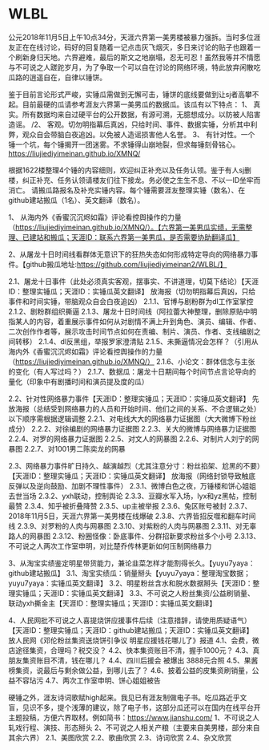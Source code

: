 # WLBL
公元2018年11月5日上午10点34分，天涯六界第一美男楼被暴力强拆。当时多位涯友正在在线讨论，码好的回复随着一记点击灰飞烟灭，多日来讨论的贴子也跟着一个刷新身归天地。六界避难，最后的斯文之地崩塌，忍无可忍！虽然我等并不情愿与不可说之人蹉跎岁月，为了争取一个可以自在讨论的网络环境，特此放弃闲散吃瓜路的逍遥自在，自律以锤饼。

鉴于目前言论形式严峻，实锤瓜需做到无懈可击，锤饼的底线要做到让sj者高攀不起。目前最硬的瓜请参考涯友六界第一美男瓜的数据瓜。该瓜有以下特点：
1、	真实。所有数据均来自过硬平台的公开数据，有源可溯，无臆想成分。以防被人陷害造谣。
/2、	客观。切勿明指幕后真凶，只给时间、事件、数据实锤，分析其中利弊，观众自会带脑白夜追凶。以免被人造谣损害他人名誉。
3、	有针对性。一个锤一个坑，每个锤揭开一团迷雾。不求锤得山崩地裂，但求每锤刻骨铭心。
https://liujiediyimeinan.github.io/XMNQ/

根据1622楼整理4个锤的内容细则，欢迎纠正补充以及任务认领。鉴于有人sj删楼，纠正补充、任务认领请楼友们往下接龙。务必使之生生不息、不以一ID坐牢而消亡。
请搬瓜路报名及补充实锤内容。每个锤需要涯友整理实锤（数名）、在github建站搬瓜（1名）、英文翻译（数名）。

1、	从海内外《香蜜沉沉烬如霜》评论看控舆操作的力量（https://liujiediyimeinan.github.io/XMNQ/）。【六界第一美男瓜实绩，无需整理、已建站和搬瓜；天涯ID：联系六界第一美男瓜，是否需要协助翻译瓜】

2、从屠龙十日时间线看群体无意识下的狂热失态如何形成特定导向的网络暴力事件。【github搬瓜地址:https://github.com/liujiediyimeinan2/WLBL/】

2.1、屠龙十日事件（此处必须真实客观，摆事实、不讲道理，切莫下结论）【天涯ID：整理实锤瓜；天涯ID：实锤瓜英文翻译】
放海报（切勿明指幕后真凶，只给事件和时间实锤，带脑观众自会白夜追凶）
2.1.1、官博与剧粉群为dl工作室掌控
2.1.2、剧粉群组织撕逼 
2.1.3、屠龙十日时间线（阿拉蕾大神整理，删除原贴中明指某人的内容，着重展示事件如何从对剧情不满上升到角色、演员、编辑、作者、二次创作作者等，展示攻击时间节点如何在责编、制片、演员、作者、支线编剧之间转移） 
2.1.4、dl反黑组，举报罗家澄清贴
2.1.5、未撕逼情况会怎样？（引用从海内外《香蜜沉沉烬如霜》评论看控舆操作的力量（https://liujiediyimeinan.github.io/XMNQ/）
2.1.6、小论文：群体信念与主张的变化（有人写过吗？）
2.1.7、数据瓜：屠龙十日期间每个时间节点言论导向的量化（印象中有剧播时间和演员提及度的瓜）

2.2、针对性网络暴力事件【天涯ID：整理实锤瓜；天涯ID：实锤瓜英文翻译】
先放海报（总结受到网络暴力的人员和开始时间、他们之间的关系、不合逻辑之处）
以下顺序需根据逻辑调整
2.2.1、对电线大大的网络暴力证据图（大大微博下粉丝成分） 
2.2.2、对徐编剧的网络暴力证据图 
2.2.3、关大的微博与网络暴力证据图 
2.2.4、对罗的网络暴力证据图 
2.2.5、对文人的网暴图 
2.2.6、对制片人刘宁的网暴图 
2.2.7、对1001男二陈奕龙的网暴 

2.3、网络暴力事件旷日持久、越演越烈（尤其注意分寸：粉丝掐架、尬黑的不要）【天涯ID：整理实锤瓜；天涯ID：实锤瓜英文翻译】
放海报（网络封锁导致触底反弹以及逆向鼓励、加剧不理性事件） 
2.3.1、微博白色之夜，万锤楼和饼心姐姐去世当场
2.3.2、yxh联动，控制舆论
2.3.3、豆瓣水军入场，lyx和yz黑帖，控制最赞 
2.3.4、知乎被折叠降赞 
2.3.5、up主被举报 
2.3.6、兔区账号被封 
2.3.7、2018年11月5日，天涯六界第一美男楼在线爆破
2.3.8、六界皆招反噬和翻车时间线 
2.3.9、对罗粉的人肉与网暴图
2.3.10、对紫粉的人肉与网暴图
2.3.11、对无辜路人的网暴图 
2.3.12、粉圈怪像：卧底事件、分群招新要求粉丝多个小号
2.3.13、不可说之人两次工作室申明，对比楚乔传林更新如何压制网络暴力

3、从淘宝实绩鉴定明星带货能力，兼论韭菜怎样才能割得长久。【yuyu7yaya：github建站搬瓜】
3.1、淘宝实绩瓜：销量掰头【yuyu7yaya：整理淘宝数据；yuyu7yaya：实锤瓜英文翻译】
3.2、明星粉丝含水和脱水数据掰头【天涯ID：整理实锤瓜；天涯ID：实锤瓜英文翻译】
3.3、不可说之人粉丝集资/公益刷销量、联动yxh撕金主【天涯ID：整理实锤瓜；天涯ID：实锤瓜英文翻译】

4、人民网批不可说之人喜提烧饼应援事件后续（注意措辞，请使用质疑语气）【天涯ID：整理实锤瓜；天涯ID：github建站搬瓜；天涯ID：实锤瓜英文翻译】
放人民网《邓伦粉丝集资送烧饼引争议 明星应援钱花哪儿了》报道
4.1、会费，微店途径集资，合理吗？税交没？ 
4.2、快本集资账目不清，握手1000元？ 
4.3、真朋友集资账目不清，钱在哪儿？ 
4.4、四川后援会 被爆出 3888元合照 
4.5、果酱榜集资，说最后与剩余做公益，到哪儿去了？ 
4.6、披着公益的皮集资刷销量，公益不容玷污 
4.7、两次工作室申明、饼心姐姐被告

硬锤之外，涯友诗词歌赋high起来。我见已有涯友制做电子书。吃瓜路近乎文盲，见识不多，提个浅薄的建议，除了电子书，这部分瓜还可以在国内在线平台开主题投稿，方便六界取材。例如简书：https://www.jianshu.com/ 
1、不可说之人轧戏行程、演技、形态掰头
2、不可说之人相关产粮（主要来自美男楼，部分来自其余六界） 
2.1、美图欣赏 
2.2、歌曲欣赏 
2.3、诗词欣赏 
2.4、杂文欣赏 

